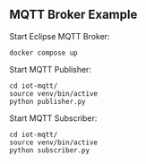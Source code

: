 ## MQTT Broker Example

Start Eclipse MQTT Broker:

```
docker compose up
```

Start MQTT Publisher:

```
cd iot-mqtt/
source venv/bin/active
python publisher.py
```

Start MQTT Subscriber:

```
cd iot-mqtt/
source venv/bin/active
python subscriber.py
```